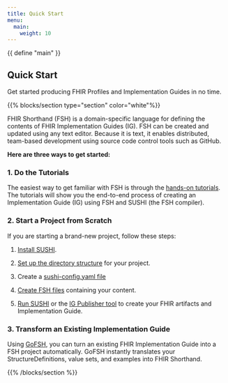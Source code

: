 ```yaml
---
title: Quick Start
menu:
  main:
    weight: 10
---
```

{{ define "main" }}

<a class="td-offset-anchor"></a>
<section class="row td-box td-box--1 position-relative td-box--gradient td-box--height-auto">
	<div class="container text-center td-arrow-down">
		<span class="h4 mb-0">
<h1>Quick Start</h1>

<p class = "lead mt-3">Get started producing FHIR Profiles and Implementation Guides in no time.</p></span>
	</div>
</section>

{{% blocks/section type="section" color="white"%}}

FHIR Shorthand (FSH) is a domain-specific language for defining the contents of FHIR Implementation Guides (IG). FSH can be created and updated using any text editor. Because it is text, it enables distributed, team-based development using source code control tools such as GitHub. 

**Here are three ways to get started:**

### 1. Do the Tutorials

The easiest way to get familiar with FSH is through the [hands-on tutorials](/docs/tutorials). The tutorials will show you the end-to-end process of creating an Implementation Guide (IG) using FSH and SUSHI (the FSH compiler).

### 2. Start a Project from Scratch

If you are starting a brand-new project, follow these steps:

1. [Install SUSHI](/docs/sushi/installation).

2. [Set up the directory structure](/docs/sushi/project/#initializing-a-sushi-project)  for your project.

3. Create a [sushi-config.yaml file](/docs/sushi/configuration/)

4. [Create FSH files](http://hl7.org/fhir/uv/shorthand/) containing your content.

5. [Run SUSHI](/docs/sushi/running) or the [IG Publisher tool](/docs/sushi/running/#running-the-ig-publisher) to create your FHIR artifacts and Implementation Guide.

### 3. Transform an Existing Implementation Guide

Using [GoFSH](/docs/gofsh), you can turn an existing FHIR Implementation Guide into a FSH project automatically. GoFSH instantly translates your StructureDefinitions, value sets, and examples into FHIR Shorthand.

{{% /blocks/section %}}
